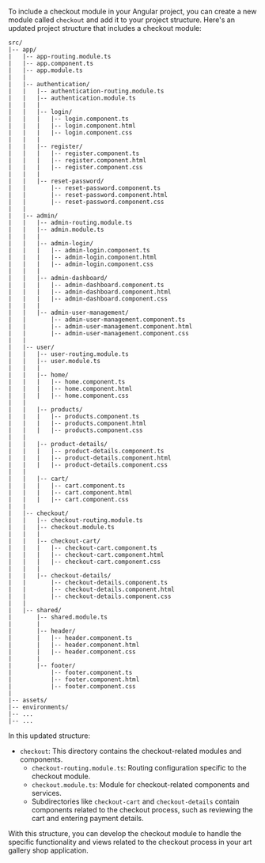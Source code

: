  To include a checkout module in your Angular project, you can create a new module called `checkout` and add it to your project structure. Here's an updated project structure that includes a checkout module:

```plaintext
src/
|-- app/
|   |-- app-routing.module.ts
|   |-- app.component.ts
|   |-- app.module.ts
|   |
|   |-- authentication/
|   |   |-- authentication-routing.module.ts
|   |   |-- authentication.module.ts
|   |   |
|   |   |-- login/
|   |   |   |-- login.component.ts
|   |   |   |-- login.component.html
|   |   |   |-- login.component.css
|   |   |
|   |   |-- register/
|   |   |   |-- register.component.ts
|   |   |   |-- register.component.html
|   |   |   |-- register.component.css
|   |   |
|   |   |-- reset-password/
|   |       |-- reset-password.component.ts
|   |       |-- reset-password.component.html
|   |       |-- reset-password.component.css
|   |
|   |-- admin/
|   |   |-- admin-routing.module.ts
|   |   |-- admin.module.ts
|   |   |
|   |   |-- admin-login/
|   |   |   |-- admin-login.component.ts
|   |   |   |-- admin-login.component.html
|   |   |   |-- admin-login.component.css
|   |   |
|   |   |-- admin-dashboard/
|   |   |   |-- admin-dashboard.component.ts
|   |   |   |-- admin-dashboard.component.html
|   |   |   |-- admin-dashboard.component.css
|   |   |
|   |   |-- admin-user-management/
|   |       |-- admin-user-management.component.ts
|   |       |-- admin-user-management.component.html
|   |       |-- admin-user-management.component.css
|   |
|   |-- user/
|   |   |-- user-routing.module.ts
|   |   |-- user.module.ts
|   |   |
|   |   |-- home/
|   |   |   |-- home.component.ts
|   |   |   |-- home.component.html
|   |   |   |-- home.component.css
|   |
|   |   |-- products/
|   |   |   |-- products.component.ts
|   |   |   |-- products.component.html
|   |   |   |-- products.component.css
|   |
|   |   |-- product-details/
|   |   |   |-- product-details.component.ts
|   |   |   |-- product-details.component.html
|   |   |   |-- product-details.component.css
|   |
|   |   |-- cart/
|   |   |   |-- cart.component.ts
|   |   |   |-- cart.component.html
|   |   |   |-- cart.component.css
|   |
|   |-- checkout/
|   |   |-- checkout-routing.module.ts
|   |   |-- checkout.module.ts
|   |   |
|   |   |-- checkout-cart/
|   |   |   |-- checkout-cart.component.ts
|   |   |   |-- checkout-cart.component.html
|   |   |   |-- checkout-cart.component.css
|   |   |
|   |   |-- checkout-details/
|   |       |-- checkout-details.component.ts
|   |       |-- checkout-details.component.html
|   |       |-- checkout-details.component.css
|   |
|   |-- shared/
|       |-- shared.module.ts
|       |
|       |-- header/
|       |   |-- header.component.ts
|       |   |-- header.component.html
|       |   |-- header.component.css
|       |
|       |-- footer/
|           |-- footer.component.ts
|           |-- footer.component.html
|           |-- footer.component.css
|
|-- assets/
|-- environments/
|-- ...
|-- ...
```

In this updated structure:

- `checkout`: This directory contains the checkout-related modules and components.
  - `checkout-routing.module.ts`: Routing configuration specific to the checkout module.
  - `checkout.module.ts`: Module for checkout-related components and services.
  - Subdirectories like `checkout-cart` and `checkout-details` contain components related to the checkout process, such as reviewing the cart and entering payment details.

With this structure, you can develop the checkout module to handle the specific functionality and views related to the checkout process in your art gallery shop application.
